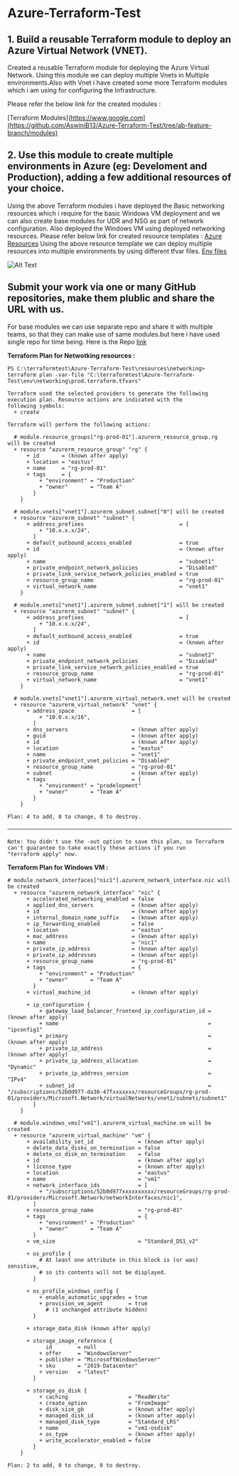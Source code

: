 # Azure-Terraform-Test
## 1. Build a reusable Terraform module to deploy an Azure Virtual Network (VNET).
Created a reusable Terraform module for deploying the Azure Virtual Network. Using this module we can deploy multiple Vnets in Multiple environments.Also with Vnet i have created some more Terraform modules which i am using for configuring the Infrastructure.

Please refer the below link for the created modules :

[Terraform Modules](https://www.google.com](https://github.com/AswiniB13/Azure-Terraform-Test/tree/ab-feature-branch/modules)

## 2. Use this module to create multiple environments in Azure (eg: Develoment and Production), adding a few additional resources of your choice.
Using the above Terraform modules i have deployed the Basic networking resources which i require for the basic Windows VM deployment and we can also create base modules for UDR and NSG as part of network configuration. Also deployed the Windows VM using deployed networking resources.
Please refer below link for created resource templates :
[Azure Resources](https://github.com/AswiniB13/Azure-Terraform-Test/tree/ab-feature-branch/resources)
Using the above resource template we can deploy multiple resources into multiple environments by using different tfvar files.
[Env files](https://github.com/AswiniB13/Azure-Terraform-Test/tree/ab-feature-branch/env)

![Alt Text](https://github.com/AswiniB13/Azure-Terraform-Test/blob/ab-feature-branch/images/1.png)

## Submit your work via one or many GitHub repositories, make them plublic and share the URL with us.
For base modules we can use separate repo and share it with multiple teams, so that they can make use of same modules.but here i have used single repo for time being.
Here is the Repo [link](https://github.com/AswiniB13/Azure-Terraform-Test)

**Terraform Plan for Netwotking resources :**
```
PS C:\terraformtest\Azure-Terraform-Test\resources\networking> terraform plan -var-file "C:\terraformtest\Azure-Terraform-Test\env\networking\prod.terraform.tfvars"

Terraform used the selected providers to generate the following execution plan. Resource actions are indicated with the        
following symbols:
  + create

Terraform will perform the following actions:

  # module.resource_groups["rg-prod-01"].azurerm_resource_group.rg will be created
  + resource "azurerm_resource_group" "rg" {
      + id       = (known after apply)
      + location = "eastus"
      + name     = "rg-prod-01"
      + tags     = {
          + "environment" = "Production"
          + "owner"       = "Team A"
        }
    }

  # module.vnets["vnet1"].azurerm_subnet.subnet["0"] will be created
  + resource "azurerm_subnet" "subnet" {
      + address_prefixes                              = [
          + "10.x.x.x/24",
        ]
      + default_outbound_access_enabled               = true
      + id                                            = (known after apply)
      + name                                          = "subnet1"
      + private_endpoint_network_policies             = "Disabled"
      + private_link_service_network_policies_enabled = true
      + resource_group_name                           = "rg-prod-01"
      + virtual_network_name                          = "vnet1"
    }

  # module.vnets["vnet1"].azurerm_subnet.subnet["1"] will be created
  + resource "azurerm_subnet" "subnet" {
      + address_prefixes                              = [
          + "10.x.x.x/24",
        ]
      + default_outbound_access_enabled               = true
      + id                                            = (known after apply)
      + name                                          = "subnet2"
      + private_endpoint_network_policies             = "Disabled"
      + private_link_service_network_policies_enabled = true
      + resource_group_name                           = "rg-prod-01"
      + virtual_network_name                          = "vnet1"
    }

  # module.vnets["vnet1"].azurerm_virtual_network.vnet will be created
  + resource "azurerm_virtual_network" "vnet" {
      + address_space                  = [
          + "10.0.x.x/16",
        ]
      + dns_servers                    = (known after apply)
      + guid                           = (known after apply)
      + id                             = (known after apply)
      + location                       = "eastus"
      + name                           = "vnet1"
      + private_endpoint_vnet_policies = "Disabled"
      + resource_group_name            = "rg-prod-01"
      + subnet                         = (known after apply)
      + tags                           = {
          + "environment" = "prodelopment"
          + "owner"       = "Team A"
        }
    }

Plan: 4 to add, 0 to change, 0 to destroy.

────────────────────────────────────────────────────────────────────────────────────────────────────────────────────────────── 

Note: You didn't use the -out option to save this plan, so Terraform can't guarantee to take exactly these actions if you run  
"terraform apply" now.
```
**Terraform Plan for Windows VM :**

```
# module.network_interfaces["nic1"].azurerm_network_interface.nic will be created
  + resource "azurerm_network_interface" "nic" {
      + accelerated_networking_enabled = false
      + applied_dns_servers            = (known after apply)
      + id                             = (known after apply)
      + internal_domain_name_suffix    = (known after apply)
      + ip_forwarding_enabled          = false
      + location                       = "eastus"
      + mac_address                    = (known after apply)
      + name                           = "nic1"
      + private_ip_address             = (known after apply)
      + private_ip_addresses           = (known after apply)
      + resource_group_name            = "rg-prod-01"
      + tags                           = {
          + "environment" = "Production"
          + "owner"       = "Team A"
        }
      + virtual_machine_id             = (known after apply)

      + ip_configuration {
          + gateway_load_balancer_frontend_ip_configuration_id = (known after apply)
          + name                                               = "ipconfig1"
          + primary                                            = (known after apply)
          + private_ip_address                                 = (known after apply)
          + private_ip_address_allocation                      = "Dynamic"
          + private_ip_address_version                         = "IPv4"
          + subnet_id                                          = "/subscriptions/52b0d977-da36-47fxxxxxxx/resourceGroups/rg-prod-01/providers/Microsoft.Network/virtualNetworks/vnet1/subnets/subnet1"
        }
    }

  # module.windows_vms["vm1"].azurerm_virtual_machine.vm will be created
  + resource "azurerm_virtual_machine" "vm" {
      + availability_set_id              = (known after apply)
      + delete_data_disks_on_termination = false
      + delete_os_disk_on_termination    = false
      + id                               = (known after apply)
      + license_type                     = (known after apply)
      + location                         = "eastus"
      + name                             = "vm1"
      + network_interface_ids            = [
          + "/subscriptions/52b0d977xxxxxxxxxx/resourceGroups/rg-prod-01/providers/Microsoft.Network/networkInterfaces/nic1",
        ]
      + resource_group_name              = "rg-prod-01"
      + tags                             = {
          + "environment" = "Production"
          + "owner"       = "Team A"
        }
      + vm_size                          = "Standard_DS1_v2"

      + os_profile {
          # At least one attribute in this block is (or was) sensitive,
          # so its contents will not be displayed.
        }

      + os_profile_windows_config {
          + enable_automatic_upgrades = true
          + provision_vm_agent        = true
            # (1 unchanged attribute hidden)
        }

      + storage_data_disk (known after apply)

      + storage_image_reference {
            id        = null
          + offer     = "WindowsServer"
          + publisher = "MicrosoftWindowsServer"
          + sku       = "2019-Datacenter"
          + version   = "latest"
        }

      + storage_os_disk {
          + caching                   = "ReadWrite"
          + create_option             = "FromImage"
          + disk_size_gb              = (known after apply)
          + managed_disk_id           = (known after apply)
          + managed_disk_type         = "Standard_LRS"
          + name                      = "vm1-osdisk"
          + os_type                   = (known after apply)
          + write_accelerator_enabled = false
        }
    }

Plan: 2 to add, 0 to change, 0 to destroy.
```











